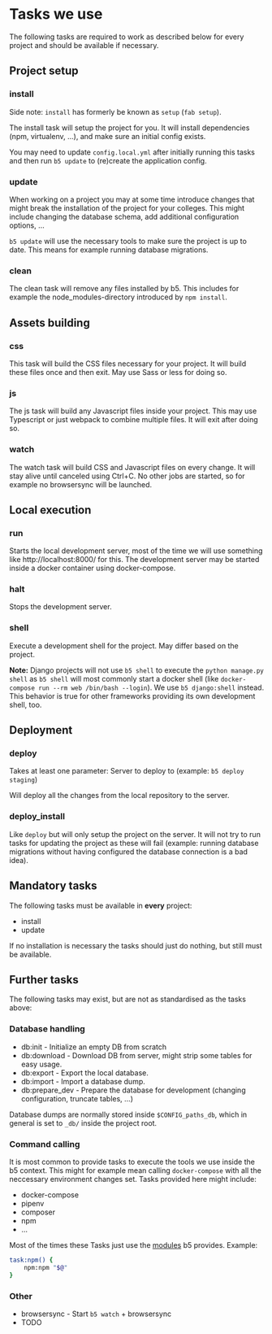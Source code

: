 # Tasks we use

The following tasks are required to work as described below for every project and should be available if
necessary.


## Project setup

### install

Side note: `install` has formerly be known as `setup` (`fab setup`).

The install task will setup the project for you. It will install dependencies (npm, virtualenv, …), and
make sure an initial config exists.

You may need to update `config.local.yml` after initially running this tasks and then run `b5 update` to (re)create
the application config.

### update

When working on a project you may at some time introduce changes that might break the installation
of the project for your colleges. This might include changing the database schema, add additional
configuration options, …

`b5 update` will use the necessary tools to make sure the project is up to date. This means for
example running database migrations. 

### clean

The clean task will remove any files installed by b5. This includes for example the node_modules-directory
introduced by `npm install`.

## Assets building

### css

This task will build the CSS files necessary for your project. It will build these files once and then
exit. May use Sass or less for doing so.

### js

The js task will build any Javascript files inside your project. This may use Typescript or just webpack to
combine multiple files. It will exit after doing so.

### watch

The watch task will build CSS and Javascript files on every change. It will stay alive until canceled
using Ctrl+C. No other jobs are started, so for example no browsersync will be launched.

## Local execution

### run

Starts the local development server, most of the time we will use something like http://localhost:8000/ for
this. The development server may be started inside a docker container using docker-compose.

### halt

Stops the development server.

### shell

Execute a development shell for the project. May differ based on the project.

**Note:** Django projects will not use `b5 shell` to execute the `python manage.py shell` as `b5 shell` will
most commonly start a docker shell (like `docker-compose run --rm web /bin/bash --login`). We use `b5 django:shell`
instead. This behavior is true for other frameworks providing its own development shell, too.   

## Deployment

### deploy

Takes at least one parameter: Server to deploy to (example: `b5 deploy staging`)

Will deploy all the changes from the local repository to the server. 

### deploy_install

Like `deploy` but will only setup the project on the server. It will not try to run tasks for
updating the project as these will fail (example: running database migrations without having configured
the database connection is a bad idea).

## Mandatory tasks

The following tasks must be available in **every** project:

* install
* update

If no installation is necessary the tasks should just do nothing, but still must be available.

## Further tasks

The following tasks may exist, but are not as standardised as the tasks above:

### Database handling

* db:init - Initialize an empty DB from scratch
* db:download - Download DB from server, might strip some tables for easy usage.
* db:export - Export the local database.
* db:import - Import a database dump.
* db:prepare_dev - Prepare the database for development (changing configuration, truncate tables, …)

Database dumps are normally stored inside `$CONFIG_paths_db`, which in general is set to `_db/` inside the
project root.

### Command calling

It is most common to provide tasks to execute the tools we use inside the b5 context. This might for example
mean calling `docker-compose` with all the neccessary environment changes set. Tasks provided here might
include:

* docker-compose
* pipenv
* composer
* npm
* …

Most of the times these Tasks just use the [modules](05_modules.md) b5 provides. Example:

```bash
task:npm() {
    npm:npm "$@"
}
```

### Other

* browsersync - Start `b5 watch` + browsersync
* TODO
